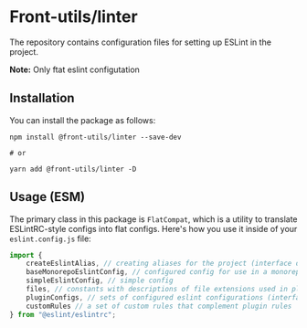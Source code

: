 # Front-utils/linter

The repository contains configuration files for setting up ESLint in the project.

**Note:** Only ftat eslint configutation

## Installation

You can install the package as follows:

```
npm install @front-utils/linter --save-dev

# or

yarn add @front-utils/linter -D
```

## Usage (ESM)

The primary class in this package is `FlatCompat`, which is a utility to translate ESLintRC-style configs into flat configs. Here's how you use it inside of your `eslint.config.js` file:

```js
import {
    createEslintAlias, // creating aliases for the project (interface described below)
    baseMonorepoEslintConfig, // configured config for use in a monorepo (expects the presence of tsconfig.json, babel.config.js files in the project root, and uses react, typescript technologies)
    simpleEslintConfig, // simple config
    files, // constants with descriptions of file extensions used in plugins
    pluginConfigs, // sets of configured eslint configurations (interface described below)
    customRules // a set of custom rules that complement plugin rules
} from "@eslint/eslintrc";

```